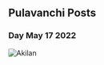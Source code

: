## Pulavanchi Posts                                                                                                  


### Day May 17 2022 

![Akilan](https://upload.wikimedia.org/wikipedia/commons/6/67/Vattakudi_south_lake.jpeg)


```markdown

```

